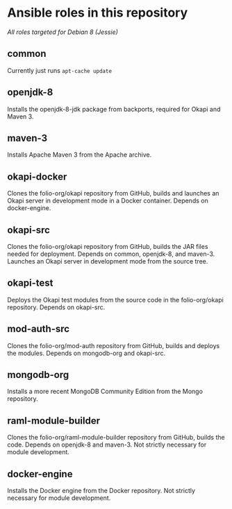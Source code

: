 # Ansible roles in this repository

*All roles targeted for Debian 8 (Jessie)*

## common
Currently just runs `apt-cache update`

## openjdk-8
Installs the openjdk-8-jdk package from backports, required for Okapi
and Maven 3.

## maven-3
Installs Apache Maven 3 from the Apache archive.

## okapi-docker
Clones the folio-org/okapi repository from GitHub, builds and launches
an Okapi server in development mode in a Docker container. Depends on
docker-engine.

## okapi-src
Clones the folio-org/okapi repository from GitHub, builds the JAR
files needed for deployment. Depends on common, openjdk-8, and
maven-3. Launches an Okapi server in development mode from the source
tree.

## okapi-test
Deploys the Okapi test modules from the source code in the
folio-org/okapi repository. Depends on okapi-src.

## mod-auth-src
Clones the folio-org/mod-auth repository from GitHub, builds and
deploys the modules. Depends on mongodb-org and okapi-src.

## mongodb-org
Installs a more recent MongoDB Community Edition from the Mongo
repository.

## raml-module-builder
Clones the folio-org/raml-module-builder repository from GitHub,
builds the code. Depends on openjdk-8 and maven-3. Not strictly
necessary for module development.

## docker-engine
Installs the Docker engine from the Docker repository. Not strictly
necessary for module development.

